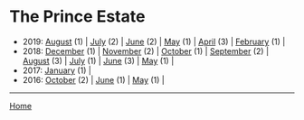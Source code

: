 # The Prince Estate

  * 2019: 
      [August](./the-prince-estate-2019-08.md) (1) | 
      [July](./the-prince-estate-2019-07.md) (2) | 
      [June](./the-prince-estate-2019-06.md) (2) | 
      [May](./the-prince-estate-2019-05.md) (1) | 
      [April](./the-prince-estate-2019-04.md) (3) | 
      [February](./the-prince-estate-2019-02.md) (1) | 
  * 2018: 
      [December](./the-prince-estate-2018-12.md) (1) | 
      [November](./the-prince-estate-2018-11.md) (2) | 
      [October](./the-prince-estate-2018-10.md) (1) | 
      [September](./the-prince-estate-2018-09.md) (2) | 
      [August](./the-prince-estate-2018-08.md) (3) | 
      [July](./the-prince-estate-2018-07.md) (1) | 
      [June](./the-prince-estate-2018-06.md) (3) | 
      [May](./the-prince-estate-2018-05.md) (1) | 
  * 2017: 
      [January](./the-prince-estate-2017-01.md) (1) | 
  * 2016: 
      [October](./the-prince-estate-2016-10.md) (2) | 
      [June](./the-prince-estate-2016-06.md) (1) | 
      [May](./the-prince-estate-2016-05.md) (1) | 

----

[Home](../)
